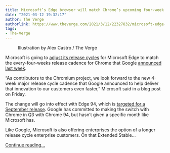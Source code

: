 ```yaml
---
title: Microsoft’s Edge browser will match Chrome’s upcoming four-week release cycle
date: "2021-03-12 19:32:17"
author: The Verge
authorlink: https://www.theverge.com/2021/3/12/22327832/microsoft-edge-browser-google-chrome-release-cycle
tags:
- The-Verge
---
```

<figure>
      <img alt="" src="https://cdn.vox-cdn.com/thumbor/OfIpda01DHxzc4FRKNmc_pJDDb4=/0x0:2040x1360/1310x873/cdn.vox-cdn.com/uploads/chorus_image/image/68957246/acastro_200207_3900_Edge_0001.0.0.jpg" />
        <figcaption>Illustration by Alex Castro / The Verge</figcaption>
    </figure>

  <p id="f7MEst">Microsoft is going to <a href="https://blogs.windows.com/msedgedev/2021/03/12/new-release-cycles-microsoft-edge-extended-stable/">adjust its release cycles</a> for Microsoft Edge to match the every-four-weeks release cadence for Chrome that Google <a href="https://www.theverge.com/2021/3/5/22314992/google-chrome-release-cycle-four-weeks-update">announced last week</a>. </p>
<p id="mXExBF">“As contributors to the Chromium project, we look forward to the new 4-week major release cycle cadence that Google announced to help deliver that innovation to our customers even faster,” Microsoft said in a blog post on Friday.</p>
<p id="FgLynt">The change will go into effect with Edge 94, which is <a href="https://docs.microsoft.com/en-us/deployedge/microsoft-edge-release-schedule">targeted for a September release</a>. Google has committed to making the switch with Chrome in Q3 with Chrome 94, but hasn’t given a specific month like Microsoft has.</p>
<p id="XLLSHu">Like Google, Microsoft is also offering enterprises the option of a longer release cycle enterprise customers. On that Extended Stable...</p>
  <p>
    <a href="https://www.theverge.com/2021/3/12/22327832/microsoft-edge-browser-google-chrome-release-cycle">Continue reading&hellip;</a>
  </p>